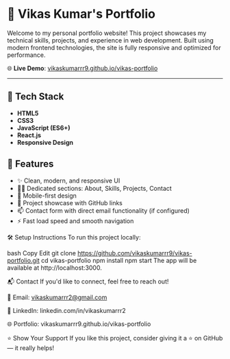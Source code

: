 # 💼 Vikas Kumar's Portfolio

Welcome to my personal portfolio website! This project showcases my technical skills, projects, and experience in web development. Built using modern frontend technologies, the site is fully responsive and optimized for performance.

🌐 **Live Demo**: [vikaskumarrr9.github.io/vikas-portfolio](https://vikaskumarrr9.github.io/vikas-portfolio/)

---

## 🚀 Tech Stack

- **HTML5**
- **CSS3**
- **JavaScript (ES6+)**
- **React.js**
- **Responsive Design**

## 📸 Features

- ✨ Clean, modern, and responsive UI
- 🧑‍💻 Dedicated sections: About, Skills, Projects, Contact
- 📱 Mobile-first design
- 🔗 Project showcase with GitHub links
- 📫 Contact form with direct email functionality (if configured)
- ⚡ Fast load speed and smooth navigation


🛠️ Setup Instructions
To run this project locally:

bash
Copy
Edit
git clone https://github.com/vikaskumarrr9/vikas-portfolio.git
cd vikas-portfolio
npm install
npm start
The app will be available at http://localhost:3000.

📬 Contact
If you'd like to connect, feel free to reach out!

📧 Email: vikaskumarrr2@gmail.com

💼 LinkedIn: linkedin.com/in/vikaskumarrr2

🌐 Portfolio: vikaskumarrr9.github.io/vikas-portfolio

⭐️ Show Your Support
If you like this project, consider giving it a ⭐ on GitHub — it really helps!
